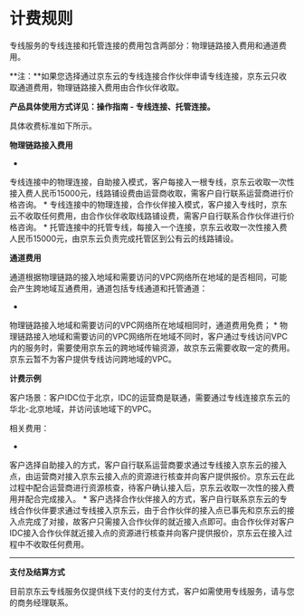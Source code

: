# **计费规则**

专线服务的专线连接和托管连接的费用包含两部分：物理链路接入费用和通道费用。

**注：**如果您选择通过京东云的专线连接合作伙伴申请专线连接，京东云只收取通道费用，物理链路接入费用由合作伙伴收取。

**产品具体使用方式详见：操作指南 - 专线连接、托管连接。**

具体收费标准如下所示。

**物理链路接入费用**

* 
专线连接中的物理连接，自助接入模式，客户每接入一根专线，京东云收取一次性接入费人民币15000元，线路铺设费由运营商收取，需客户自行联系运营商进行价格咨询。
* 
专线连接中的物理连接，合作伙伴接入模式，客户接入专线时，京东云不收取任何费用，由合作伙伴收取线路铺设费，需客户自行联系合作伙伴进行价格咨询。
* 
托管连接中的托管专线，每接入一个连接，京东云收取一次性接入费人民币15000元，由京东云负责完成托管区到公有云的线路铺设。

**通道费用**

通道根据物理链路的接入地域和需要访问的VPC网络所在地域的是否相同，可能会产生跨地域互通费用，通道包括专线通道和托管通道：

* 
物理链路接入地域和需要访问的VPC网络所在地域相同时，通道费用免费；
* 
物理链路接入地域和需要访问的VPC网络所在地域不同时，客户通过专线访问VPC内的服务时，需要使用京东云的跨地域传输资源，故京东云需要收取一定的费用。京东云暂不为客户提供专线访问跨地域的VPC。

**计费示例**

客户场景：客户IDC位于北京，IDC的运营商是联通，需要通过专线连接京东云的华北-北京地域，并访问该地域下的VPC。

相关费用：

* 
客户选择自助接入的方式，客户自行联系运营商要求通过专线接入京东云的接入点，由运营商对接入京东云接入点的资源进行核查并向客户提供报价。京东云在此过程中配合运营商进行资源核查，待客户确认接入后，京东云收取一次性的接入费用并配合完成接入。
* 
客户选择合作伙伴接入的方式，客户自行联系京东云的专线合作伙伴要求通过专线接入京东云，由于合作伙伴的接入点已事先和京东云的接入点完成了对接，故客户只需接入合作伙伴的就近接入点即可。由合作伙伴对客户IDC接入合作伙伴就近接入点的资源进行核查并向客户提供报价，京东云在接入过程中不收取任何费用。

****

**支付及结算方式**

目前京东云专线服务仅提供线下支付的支付方式，客户如需使用专线服务，请与您的商务经理联系。